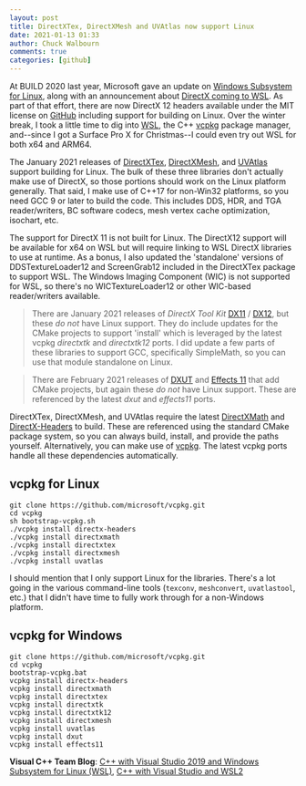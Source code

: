 ```yaml
---
layout: post
title: DirectXTex, DirectXMesh and UVAtlas now support Linux
date: 2021-01-13 01:33
author: Chuck Walbourn
comments: true
categories: [github]
---
```


At BUILD 2020 last year, Microsoft gave an update on [Windows Subsystem for Linux](https://devblogs.microsoft.com/commandline/the-windows-subsystem-for-linux-build-2020-summary/), along with an announcement about [DirectX coming to WSL](https://devblogs.microsoft.com/directx/directx-heart-linux/). As part of that effort, there are now DirectX 12 headers available under the MIT license on [GitHub](https://github.com/microsoft/DirectX-Headers) including support for building on Linux. Over the winter break, I took a little time to dig into [WSL](https://docs.microsoft.com/en-us/windows/wsl/install-win10), the C++ [vcpkg](https://github.com/Microsoft/vcpkg) package manager, and--since I got a Surface Pro X for Christmas--I could even try out WSL for both x64 and ARM64.
<!--more-->

The January 2021 releases of [DirectXTex](https://github.com/microsoft/DirectXTex/releases), [DirectXMesh](https://github.com/microsoft/DirectXMesh/releases), and [UVAtlas](https://github.com/microsoft/UVAtlas/releases) support building for Linux. The bulk of these three libraries don't actually make use of DirectX, so those portions should work on the Linux platform generally. That said, I make use of C++17 for non-Win32 platforms, so you need GCC 9 or later to build the code. This includes DDS, HDR, and TGA reader/writers, BC software codecs, mesh vertex cache optimization, isochart, etc.

The support for DirectX 11 is not built for Linux. The DirectX12 support will be available for x64 on WSL but will require linking to WSL DirectX libraries to use at runtime. As a bonus, I also updated the 'standalone' versions of DDSTextureLoader12 and ScreenGrab12 included in the DirectXTex package to support WSL. The Windows Imaging Component (WIC) is not supported for WSL, so there's no WICTextureLoader12 or other WIC-based reader/writers available.

> There are January 2021 releases of *DirectX Tool Kit* [DX11](https://github.com/microsoft/DirectXTK/releases) / [DX12](https://github.com/microsoft/DirectXTK12/releases), but these *do not* have Linux support. They do include updates for the CMake projects to support 'install' which is leveraged by the latest vcpkg *directxtk* and *directxtk12* ports. I did update a few parts of these libraries to support GCC, specifically SimpleMath, so you can use that module standalone on Linux.

> There are February 2021 releases of [DXUT](https://github.com/microsoft/DXUT/releases) and [Effects 11](https://github.com/microsoft/FX11/releases) that add CMake projects, but again these *do not* have Linux support. These are referenced by the latest *dxut* and *effects11* ports.

DirectXTex, DirectXMesh, and UVAtlas require the latest [DirectXMath](https://github.com/microsoft/DirectXMath/releases) and [DirectX-Headers](https://github.com/microsoft/DirectX-Headers/releases) to build. These are referenced using the standard CMake package system, so you can always build, install, and provide the paths yourself. Alternatively, you can make use of [vcpkg](https://docs.microsoft.com/en-us/cpp/build/vcpkg). The latest vcpkg ports handle all these dependencies automatically.

## vcpkg for Linux
```
git clone https://github.com/microsoft/vcpkg.git
cd vcpkg
sh bootstrap-vcpkg.sh
./vcpkg install directx-headers
./vcpkg install directxmath
./vcpkg install directxtex
./vcpkg install directxmesh
./vcpkg install uvatlas
```

I should mention that I only support Linux for the libraries. There's a lot going in the various command-line tools (``texconv``, ``meshconvert``, ``uvatlastool``, etc.) that I didn't have time to fully work through for a non-Windows platform.

## vcpkg for Windows
```
git clone https://github.com/microsoft/vcpkg.git
cd vcpkg
bootstrap-vcpkg.bat
vcpkg install directx-headers
vcpkg install directxmath
vcpkg install directxtex
vcpkg install directxtk
vcpkg install directxtk12
vcpkg install directxmesh
vcpkg install uvatlas
vcpkg install dxut
vcpkg install effects11
```

<b>Visual C++ Team Blog</b>: <a href="https://devblogs.microsoft.com/cppblog/c-with-visual-studio-2019-and-windows-subsystem-for-linux-wsl/">C++ with Visual Studio 2019 and Windows Subsystem for Linux (WSL)</a>, <a href="https://devblogs.microsoft.com/cppblog/c-with-visual-studio-and-wsl2/">C++ with Visual Studio and WSL2</a>

